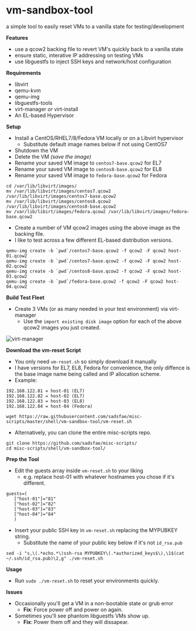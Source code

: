 vm-sandbox-tool
===============
a simple tool to easily reset VMs to a vanilla state for testing/development

**Features**
  - use a qcow2 backing file to revert VM's quickly back to a vanilla state
  - ensure static, interative IP addressing on testing VMs
  - use libguestfs to inject SSH keys and network/host configuration

**Requirements**
  - libvirt
  - qemu-kvm
  - qemu-img
  - libguestfs-tools
  - virt-manager *or* virt-install
  - An EL-based Hypervisor

**Setup**
  - Install a CentOS/RHEL7/8/Fedora VM locally or on a Libvirt hypervisor
    - Substitute default image names below if not using CentOS7
  - Shutdown the VM
  - Delete the VM *(save the image)*
  - Rename your saved VM image to `centos7-base.qcow2` for EL7
  - Rename your saved VM image to `centos8-base.qcow2` for EL8
  - Rename your saved VM image to `fedora-base.qcow2` for Fedora
```
cd /var/lib/libvirt/images/
mv /var/lib/libvirt/images/centos7.qcow2 /var/lib/libvirt/images/centos7-base.qcow2
mv /var/lib/libvirt/images/centos8.qcow2 /var/lib/libvirt/images/centos8-base.qcow2
mv /var/lib/libirt/images/fedora.qcow2 /var/lib/libvirt/images/fedora-base.qcow2
```
  - Create a number of VM qcow2 images using the above image as the backing file.
  - I like to test across a few different EL-based distribution versions.

```
qemu-img create -b `pwd`/centos7-base.qcow2 -f qcow2 -F qcow2 host-01.qcow2
qemu-img create -b `pwd`/centos7-base.qcow2 -f qcow2 -F qcow2 host-02.qcow2
qemu-img create -b `pwd`/centos8-base.qcow2 -f qcow2 -F qcow2 host-03.qcow2
qemu-img create -b `pwd`/fedora-base.qcow2 -f qcow2 -F qcow2 host-04.qcow2
```

**Build Test Fleet**
  - Create 3 VMs (or as many needed in your test environment) via virt-manager
    - Use the ```import existing disk image``` option for each of the above qcow2 images you just created.

![virt-manager](/shell/vm-sandbox-tool/image/virt-manager.png?raw=true)

**Download the vm-reset Script**
  - You only need ```vm-reset.sh``` so simply download it manually
  - I have versions for EL7, EL8, Fedora for convenience, the only diffence is the base image name being called and IP allocation scheme.
  - Example:
```
192.168.122.81 = host-01 (EL7)
192.168.122.82 = host-02 (EL7)
192.168.122.83 = host-03 (EL8)
192.168.122.84 = host-04 (Fedora)
```

```
wget https://raw.githubusercontent.com/sadsfae/misc-scripts/master/shell/vm-sandbox-tool/vm-reset.sh
```
  - Alternatively, you can clone the entire misc-scripts repo.
```
git clone https://github.com/sadsfae/misc-scripts/
cd misc-scripts/shell/vm-sandbox-tool/
```
**Prep the Tool**
  - Edit the guests array inside ```vm-reset.sh``` to your liking
    - e.g. replace host-01 with whatever hostnames you chose if it's different.
```
guests=(
   ["host-01"]="81"
   ["host-02"]="82"
   ["host-03"]="83"
   ["host-04"]="84"
   )
```
  - Insert your public SSH key in ```vm-reset.sh``` replacing the MYPUBKEY string.
    - Substitute the name of your public key below if it's not ```id_rsa.pub```
```
sed -i "s,\(.*echo.*\)ssh-rsa MYPUBKEY\(.*authorized_keys$\),\1$(cat ~/.ssh/id_rsa.pub)\2,g" ./vm-reset.sh
```
**Usage**
  - Run ```sudo ./vm-reset.sh``` to reset your environments quickly.

**Issues**
  - Occasionally you'll get a VM in a non-bootable state or grub error
    - **Fix**: Force power off and power on again.
  - Sometimes you'll see phantom libguestfs VMs show up.
    - **Fix**: Power them off and they will dissapear.
